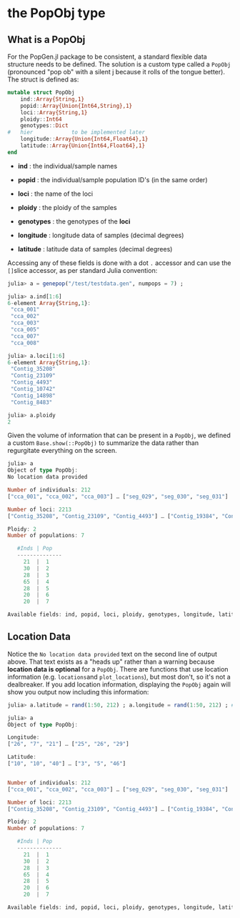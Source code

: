# the PopObj type

## What is a PopObj

For the PopGen.jl package to be consistent, a standard flexible data structure needs to be defined. The solution is a custom type called a `PopObj` (pronounced "pop ob" with a silent j because it rolls of the tongue better).  The struct is defined as:

```julia
mutable struct PopObj
    ind::Array{String,1}
    popid::Array{Union{Int64,String},1}
    loci::Array{String,1}
    ploidy::Int64
    genotypes::Dict
#	hier			to be implemented later
    longitude::Array{Union{Int64,Float64},1}
    latitude::Array{Union{Int64,Float64},1}
end
```

- **ind** : the individual/sample names
- **popid** : the individual/sample population ID's (in the same order)
- **loci** : the name of the loci
- **ploidy** : the ploidy of the samples
- **genotypes** : the genotypes of the **loci**

- **longitude** : longitude data of samples (decimal degrees)
- **latitude** : latitude data of samples (decimal degrees)

Accessing any of these fields is done with a dot `.` accessor and can use the `[]`slice accessor, as per standard Julia convention:

```julia
julia> a = genepop("/test/testdata.gen", numpops = 7) ;

julia> a.ind[1:6]
6-element Array{String,1}:
 "cca_001"
 "cca_002"
 "cca_003"
 "cca_005"
 "cca_007"
 "cca_008"

julia> a.loci[1:6]
6-element Array{String,1}:
 "Contig_35208"
 "Contig_23109"
 "Contig_4493" 
 "Contig_10742"
 "Contig_14898"
 "Contig_8483" 

julia> a.ploidy
2
```



Given the volume of information that can be present in a `PopObj`, we defined a custom `Base.show(::PopObj)` to summarize the data rather than regurgitate everything on the screen. 

```julia
julia> a
Object of type PopObj:
No location data provided

Number of individuals: 212
["cca_001", "cca_002", "cca_003"] … ["seg_029", "seg_030", "seg_031"]

Number of loci: 2213
["Contig_35208", "Contig_23109", "Contig_4493"] … ["Contig_19384", "Contig_22368", "Contig_2784"]

Ploidy: 2
Number of populations: 7

   #Inds | Pop
   --------------
     21  |  1
     30  |  2
     28  |  3
     65  |  4
     28  |  5
     20  |  6
     20  |  7

Available fields: ind, popid, loci, ploidy, genotypes, longitude, latitude
```



## Location Data

Notice the `No location data provided` text on the second line of output above. That text exists as a "heads up" rather than a warning because **location data is optional** for a `PopObj`. There are functions that use location information (e.g. `locations`and `plot_locations`), but most don't, so it's not a dealbreaker. If you add location information, displaying the `PopObj` again will show you output now including this information:

```julia
julia> a.latitude = rand(1:50, 212) ; a.longitude = rand(1:50, 212)	; # assign random location data

julia> a
Object of type PopObj:

Longitude:
["26", "7", "21"] … ["25", "26", "29"]

Latitude:
["10", "10", "40"] … ["3", "5", "46"]


Number of individuals: 212
["cca_001", "cca_002", "cca_003"] … ["seg_029", "seg_030", "seg_031"]

Number of loci: 2213
["Contig_35208", "Contig_23109", "Contig_4493"] … ["Contig_19384", "Contig_22368", "Contig_2784"]

Ploidy: 2
Number of populations: 7

   #Inds | Pop
   --------------
     21  |  1
     30  |  2
     28  |  3
     65  |  4
     28  |  5
     20  |  6
     20  |  7

Available fields: ind, popid, loci, ploidy, genotypes, longitude, latitude
```

